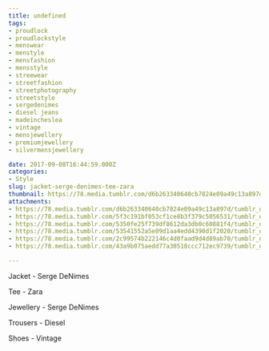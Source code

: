 ```yaml
---
title: undefined
tags:
- proudlock
- proudlockstyle
- menswear
- menstyle
- mensfashion
- mensstyle
- streewear
- streetfashion
- streetphotography
- streetstyle
- sergedenimes
- diesel jeans
- madeincheslea
- vintage
- mensjewellery
- premiumjewellery
- silvermensjewellery

date: 2017-09-08T16:44:59.000Z
categories:
- Style
slug: jacket-serge-denimes-tee-zara
thumbnail: https://78.media.tumblr.com/d6b263340640cb7824e09a49c13a897d/tumblr_ovyo9lnSD01rhrm24o1_1280.jpg
attachments:
- https://78.media.tumblr.com/d6b263340640cb7824e09a49c13a897d/tumblr_ovyo9lnSD01rhrm24o1_1280.jpg
- https://78.media.tumblr.com/5f3c191bf053cf1ce8b3f379c5056531/tumblr_ovyo9lnSD01rhrm24o2_1280.jpg
- https://78.media.tumblr.com/5350fe25f739df8612da3db0c60881f4/tumblr_ovyo9lnSD01rhrm24o5_1280.jpg
- https://78.media.tumblr.com/53541552a5e09d1aa4edd4390d1f2020/tumblr_ovyo9lnSD01rhrm24o3_1280.jpg
- https://78.media.tumblr.com/2c99574b222146c4d0faad9d4d89ab70/tumblr_ovyo9lnSD01rhrm24o4_1280.jpg
- https://78.media.tumblr.com/43a9b075aedd77a30518ccc712ec9739/tumblr_ovyo9lnSD01rhrm24o6_1280.jpg

---
```


Jacket - Serge DeNimes 

  Tee - Zara  

  Jewellery - Serge DeNimes  

  Trousers - Diesel 

  Shoes - Vintage

